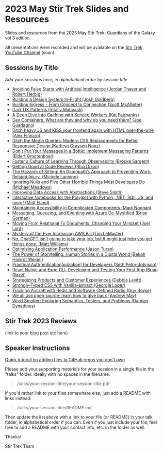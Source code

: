 # 2023 May Stir Trek Slides and Resources

Slides and resources from the 2023 May Stir Trek: Guardians of the Galaxy vol 3 edition.

All presentations were recorded and will be available on the [Stir Trek YouTube Channel](https://youtube.com/stirtrek) (soon).

## Sessions by Title

*Add your sessions here, in alphabetical order by session title*

- [Avoiding False Starts with Artificial Intelligence (Jordan Thayer and Robert Herbig)](/talks/avoiding-false-starts-with-ai/README.md)
- [Building a Design System In-Flight (Josh Goldberg)](/talks/building-a-design-system-mid-flight/README.md)
- [Building Ingress - From Concept to Connection (Scott McAllister)](/talks/building-ingress-from-concept-to-connection/README.md)
- [Dark UX Patterns (Vitaliy Matiyash)](/talks/dark-ux-patterns/README.md)
- [A Deep Dive into Caching with Service Workers (Kat Fairbanks)](/talks/deep-dive-into-caching-with-service-workers/README.md)
- [Dev Containers. What are they and why do you need them? (Joe Guadagno)](/talks/dev-containers-what-why/README.md)
- [Ditch heavy JS and KISS your frontend again with HTML over-the-wire (Alex Finnarn)](/talks/ditch-heavy-js/README.md)
- [Ditch the Media Queries: Modern CSS Replacements for Better Responsive Design (Kathryn Grayson Nanz)](/talks/ditch-media-queries-modern-css/README.md)
- [Don't Put Your Messages in a Bottle: Implement Messaging Patterns (Eldert Grootenboer)](/talks/dont-put-message-in-bottle/dont-put-message-in-bottle.pdf)
- [Foster a Culture of Learning Through Observability (Brooke Sargent)](/talks/foster-a-culture-of-learning-through-observability/foster-a-culture-of-learning-through-observability.pdf)
- [Getting Good at Code Reviews (Rhia Dixon)](/talks/code-reviews/README.md)
- [The Hazards of Sitting: An Osteopath’s Approach to Preventing Work-Related Injury. (Michele Lanning)](/talks/hazards-of-sitting/README.md)
- [Ignoring Nulls and Five Other Horrible Things Most Developers Do (Michael Meadows)](/talks/ignoring-nulls-and-other-horrible-things-developers-do/README.md)
- [Improving Data Access with Abstractions (Steve Smith)](/talks/improving-data-access-with-abstractions/SteveSmith-ImprovingDataAccessWithAbstractions.pdf)
- [Interactive Notebooks for the Polyglot with Python, .NET, SQL, JS, and more! (Matt Eland)](/talks/PolyglotNotebooks/README.md)
- [Maintaining Accessibility in Complicated Components (Mark Noonan)](/talks/maintaining-accessibility/README.md)
- [Messaging, Queueing, and Eventing with Azure De-Mystified (Brian Gorman)](/talks/azure-messaging/README.md)
- [Moving From Relational To Documents: Changing Your Mindset (Joel Lord)](/talks/relational-to-documents/README.md)
- [Mystery of the Ever Increasing AWS Bill (Tim LeMaster)](/talks/mystery-of-the-ever-increasing-aws-bill/mystery-of-the-ever-increasing-aws-bill.pdf)
- [No, ChatGPT isn't going to take your job, but it might just help you get things done. (Matt Williams)](/talks/chatgpt/README.md)
- [Optimizing Application Performance (Jason Turan)](/talks/optimizing-application-performance/README.md)
- [The Power of Storytelling: Human Stories in a Digital World (Bekah Hawrot Weigel)](/talks/power-of-storytelling/README.md)
- [Practical Auth(entication|orization) for Developers (Seth Petry-Johnson)](/talks/practical-auth/README.md)
- [React Native and Expo CLI: Developing and Testing Your First App (Brian Riazzi)](/talks/react-native-expo-cli/README.md)
- [Strategizing Products and Customer Experiences (Debbie Levitt)](/talks/strategizing-products-and-customer-experiences/2023-SPACE-StirTrek.pdf)
- [Strongly-Typed CSS with Vanilla-extract (Georgia Loper)](/talks/strongly-typed-css/README.md)
- [Tracking Aircraft with Redis and Software-Defined Radio (Guy Royse)](/talks/tracking-aircraft/README.md)
- [We all use open source; learn how to give back (Andrew May)](/talks/we-all-use-open-source/we-all-use-open-source.pdf)
- [Word Smatter: Exploring Semantics, Testers, and Problems (Damian Dynadinos)](/talks/word-smatter/README.md)


## Stir Trek 2023 Reviews

(link to your blog post etc here)

## Speaker Instructions


[Quick tutorial on adding files to GitHub repos you don't own](https://ardalis.com/how-to-add-files-to-a-github-repo-you-don%E2%80%99t-own/)

Please add your supporting materials for your session in a single file in the "talks" folder. Ideally with no spaces in the filename.

> /talks/your-session-title/your-session-title.pdf

If you'd rather link to your files somewhere else, just add a README with links instead:

> /talks/your-session-title/README.md

Then update the list above with a link to your file (or README) in your talk folder, in alphabetical order if you can. Even if you just include your file, feel free to add a README with your contact info, etc. in the folder as well.

Thanks!

Stir Trek Team

